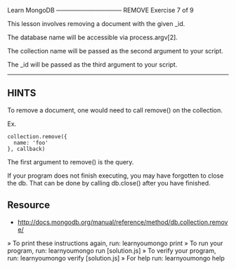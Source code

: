 Learn MongoDB
───────────────
 REMOVE
 Exercise 7 of 9

This lesson involves removing a document with the given _id.

The database name will be accessible via process.argv[2].

The collection name will be passed as the second argument to your script.

The _id will be passed as the third argument to your script.

-------------------------------------------------------------------------------

## HINTS

To remove a document, one would need to call remove() on the collection.

Ex.


    collection.remove({
      name: 'foo'
    }, callback)

The first argument to remove() is the query.

If your program does not finish executing, you may have forgotten to
close the db. That can be done by calling db.close() after you
have finished.

## Resource

  * http://docs.mongodb.org/manual/reference/method/db.collection.remove/


» To print these instructions again, run: learnyoumongo print
» To run your program, run: learnyoumongo run [solution.js]
» To verify your program, run: learnyoumongo verify [solution.js]
» For help run: learnyoumongo help
